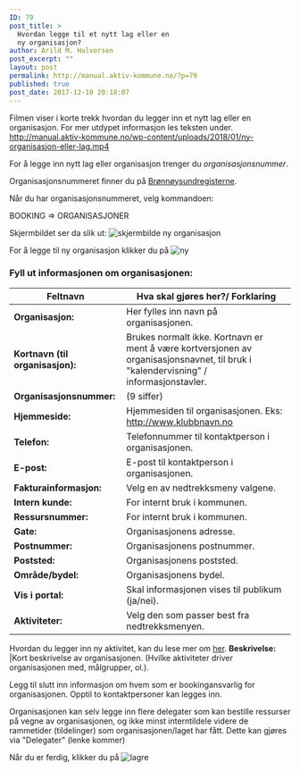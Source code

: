 ```yaml
---
ID: 79
post_title: >
  Hvordan legge til et nytt lag eller en
  ny organisasjon?
author: Arild M. Halvorsen
post_excerpt: ""
layout: post
permalink: http://manual.aktiv-kommune.no/?p=79
published: true
post_date: 2017-12-19 20:18:07
---
```

Filmen viser i korte trekk hvordan du legger inn et nytt lag eller en organisasjon. For mer utdypet informasjon les teksten under.
http://manual.aktiv-kommune.no/wp-content/uploads/2018/01/ny-organisasjon-eller-lag.mp4

For å legge inn nytt lag eller organisasjon trenger du <em>organisasjonsnummer</em>.

Organisasjonsnummeret finner du på <a href="https://www.brreg.no/">Brønnøysundregisterne</a>.

Når du har organisasjonsnummeret, velg kommandoen:

BOOKING => ORGANISASJONER 

Skjermbildet ser da slik ut:
![skjermbilde ny organisasjon](http://manual.aktiv-kommune.no/wp-content/uploads/2017/12/Skjermbilde-ny-org.png)

For å legge til ny organisasjon klikker du på
![ny](http://manual.aktiv-kommune.no/wp-content/uploads/2017/12/NY.png)

### Fyll ut informasjonen om organisasjonen:

Feltnavn|Hva skal gjøres her?/ Forklaring
----------------|-----------------------------------------
**Organisasjon:** |Her fylles inn navn på organisasjonen.
**Kortnavn (til organisasjon):** |Brukes normalt ikke. Kortnavn er ment å være kortversjonen av organisasjonsnavnet, til bruk i "kalendervisning" / informasjonstavler.
**Organisasjonsnummer:** |(9 siffer)
**Hjemmeside:** |Hjemmesiden til organisasjonen. Eks: http://www.klubbnavn.no
**Telefon:** |Telefonnummer til kontaktperson i organisasjonen.
**E-post:** |E-post til kontaktperson i organisasjonen.
**Fakturainformasjon:** |Velg en av nedtrekksmeny valgene.
**Intern kunde:** |For internt bruk i kommunen.
**Ressursnummer:** |For internt bruk i kommunen.
**Gate:** |Organisasjonens adresse.
**Postnummer:** |Organisasjonens postnummer.
**Poststed:** |Organisasjonens poststed.
**Område/bydel:** |Organisasjonens bydel.
**Vis i portal:** |Skal informasjonen vises til publikum (ja/nei).
**Aktiviteter:** |Velg den som passer best fra nedtrekksmenyen.
Hvordan du legger inn ny aktivitet, kan du lese mer om [her](http://manual.aktiv-kommune.no/?p=265). 
**Beskrivelse:** |Kort beskrivelse av organisasjonen. (Hvilke aktiviteter driver organisasjonen med, målgrupper, ol.).

Legg til slutt inn informasjon om hvem som er bookingansvarlig for organisasjonen. Opptil to kontaktpersoner kan legges inn.

Organisasjonen kan selv legge inn flere delegater som kan bestille ressurser på vegne av organisasjonen, og ikke minst interntildele videre de rammetider (tildelinger) som organisasjonen/laget har fått. Dette kan gjøres via "Delegater" (lenke kommer)

Når du er ferdig, klikker du på 
![lagre](http://manual.aktiv-kommune.no/wp-content/uploads/2017/12/lagre.png)